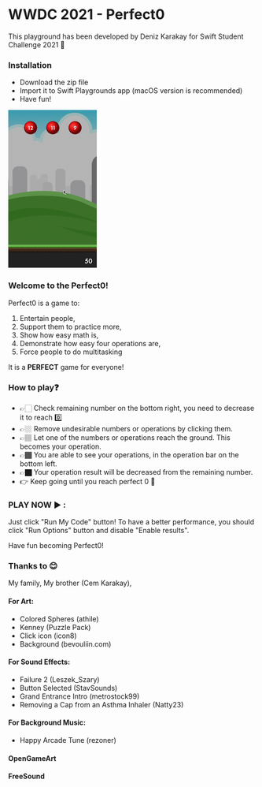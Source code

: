 # WWDC 2021 - Perfect0

This playground has been developed by Deniz Karakay for Swift Student Challenge 2021 🎉

### Installation

- Download the zip file 
- Import it to Swift Playgrounds app (macOS version is recommended)
- Have fun!

![](screenshot.png)

### Welcome to the Perfect0!
 
Perfect0 is a game to:

1.  Entertain people,
2.  Support them to practice more,
3.  Show how easy math is,
4.  Demonstrate how easy four operations are,
5.  Force people to do multitasking
 
It is a **PERFECT** game for everyone!
 
###  How to play❓
*  👉🏻 Check remaining number on the bottom right, you need to decrease it to reach 0️⃣
*  👉🏼 Remove undesirable numbers or operations by clicking them.
* 👉🏽 Let one of the numbers or operations reach the ground. This becomes your operation.
* 👉🏾 You are able to see your operations, in the operation bar on the bottom left.
* 👉🏿 Your operation result will be decreased from the remaining number.
* 👉 Keep going until you reach perfect 0 🎉
 
###  PLAY NOW ▶️ :
 Just click "Run My Code" button!
 To have a better performance, you should click "Run Options" button and disable "Enable results". 
 
 Have fun becoming Perfect0! 
 
###  Thanks to 😊 
 My family,
 My brother (Cem Karakay),
 
#### For Art:
 - Colored Spheres (athile)
 - Kenney (Puzzle Pack)
 - Click icon (icon8)
 - Background (bevouliin.com)
 
#### For Sound Effects:
 - Failure 2 (Leszek_Szary)
 - Button Selected (StavSounds)
 - Grand Entrance Intro (metrostock99)
 - Removing a Cap from an Asthma Inhaler (Natty23)
 
#### For Background Music:
 - Happy Arcade Tune (rezoner)

#### OpenGameArt
#### FreeSound
 
 
